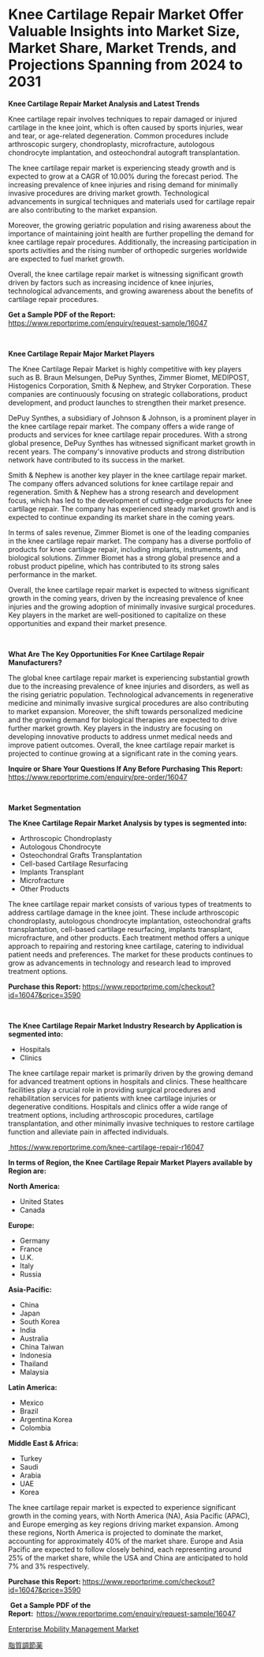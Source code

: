 <p><h1>Knee Cartilage Repair Market Offer Valuable Insights into Market Size, Market Share, Market Trends, and Projections Spanning from 2024 to 2031</h1></p><p><strong>Knee Cartilage Repair Market Analysis and Latest Trends</strong></p>
<p><p>Knee cartilage repair involves techniques to repair damaged or injured cartilage in the knee joint, which is often caused by sports injuries, wear and tear, or age-related degeneration. Common procedures include arthroscopic surgery, chondroplasty, microfracture, autologous chondrocyte implantation, and osteochondral autograft transplantation.</p><p>The knee cartilage repair market is experiencing steady growth and is expected to grow at a CAGR of 10.00% during the forecast period. The increasing prevalence of knee injuries and rising demand for minimally invasive procedures are driving market growth. Technological advancements in surgical techniques and materials used for cartilage repair are also contributing to the market expansion.</p><p>Moreover, the growing geriatric population and rising awareness about the importance of maintaining joint health are further propelling the demand for knee cartilage repair procedures. Additionally, the increasing participation in sports activities and the rising number of orthopedic surgeries worldwide are expected to fuel market growth.</p><p>Overall, the knee cartilage repair market is witnessing significant growth driven by factors such as increasing incidence of knee injuries, technological advancements, and growing awareness about the benefits of cartilage repair procedures.</p></p>
<p><strong>Get a Sample PDF of the Report:&nbsp;</strong> <a href="https://www.reportprime.com/enquiry/request-sample/16047">https://www.reportprime.com/enquiry/request-sample/16047</a></p>
<p>&nbsp;</p>
<p><strong>Knee Cartilage Repair Major Market Players</strong></p>
<p><p>The Knee Cartilage Repair Market is highly competitive with key players such as B. Braun Melsungen, DePuy Synthes, Zimmer Biomet, MEDIPOST, Histogenics Corporation, Smith & Nephew, and Stryker Corporation. These companies are continuously focusing on strategic collaborations, product development, and product launches to strengthen their market presence.</p><p>DePuy Synthes, a subsidiary of Johnson & Johnson, is a prominent player in the knee cartilage repair market. The company offers a wide range of products and services for knee cartilage repair procedures. With a strong global presence, DePuy Synthes has witnessed significant market growth in recent years. The company's innovative products and strong distribution network have contributed to its success in the market.</p><p>Smith & Nephew is another key player in the knee cartilage repair market. The company offers advanced solutions for knee cartilage repair and regeneration. Smith & Nephew has a strong research and development focus, which has led to the development of cutting-edge products for knee cartilage repair. The company has experienced steady market growth and is expected to continue expanding its market share in the coming years.</p><p>In terms of sales revenue, Zimmer Biomet is one of the leading companies in the knee cartilage repair market. The company has a diverse portfolio of products for knee cartilage repair, including implants, instruments, and biological solutions. Zimmer Biomet has a strong global presence and a robust product pipeline, which has contributed to its strong sales performance in the market.</p><p>Overall, the knee cartilage repair market is expected to witness significant growth in the coming years, driven by the increasing prevalence of knee injuries and the growing adoption of minimally invasive surgical procedures. Key players in the market are well-positioned to capitalize on these opportunities and expand their market presence.</p></p>
<p>&nbsp;</p>
<p><strong>What Are The Key Opportunities For Knee Cartilage Repair Manufacturers?</strong></p>
<p><p>The global knee cartilage repair market is experiencing substantial growth due to the increasing prevalence of knee injuries and disorders, as well as the rising geriatric population. Technological advancements in regenerative medicine and minimally invasive surgical procedures are also contributing to market expansion. Moreover, the shift towards personalized medicine and the growing demand for biological therapies are expected to drive further market growth. Key players in the industry are focusing on developing innovative products to address unmet medical needs and improve patient outcomes. Overall, the knee cartilage repair market is projected to continue growing at a significant rate in the coming years.</p></p>
<p><strong>Inquire or Share Your Questions If Any Before Purchasing This Report:</strong> <a href="https://www.reportprime.com/enquiry/pre-order/16047">https://www.reportprime.com/enquiry/pre-order/16047</a></p>
<p>&nbsp;</p>
<p><strong>Market Segmentation</strong></p>
<p><strong>The Knee Cartilage Repair Market Analysis by types is segmented into:</strong></p>
<p><ul><li>Arthroscopic Chondroplasty</li><li>Autologous Chondrocyte</li><li>Osteochondral Grafts Transplantation</li><li>Cell-based Cartilage Resurfacing</li><li>Implants Transplant</li><li>Microfracture</li><li>Other Products</li></ul></p>
<p><p>The knee cartilage repair market consists of various types of treatments to address cartilage damage in the knee joint. These include arthroscopic chondroplasty, autologous chondrocyte implantation, osteochondral grafts transplantation, cell-based cartilage resurfacing, implants transplant, microfracture, and other products. Each treatment method offers a unique approach to repairing and restoring knee cartilage, catering to individual patient needs and preferences. The market for these products continues to grow as advancements in technology and research lead to improved treatment options.</p></p>
<p><strong>Purchase this Report:&nbsp;</strong><a href="https://www.reportprime.com/checkout?id=16047&price=3590">https://www.reportprime.com/checkout?id=16047&price=3590</a></p>
<p>&nbsp;</p>
<p><strong>The Knee Cartilage Repair Market Industry Research by Application is segmented into:</strong></p>
<p><ul><li>Hospitals</li><li>Clinics</li></ul></p>
<p><p>The knee cartilage repair market is primarily driven by the growing demand for advanced treatment options in hospitals and clinics. These healthcare facilities play a crucial role in providing surgical procedures and rehabilitation services for patients with knee cartilage injuries or degenerative conditions. Hospitals and clinics offer a wide range of treatment options, including arthroscopic procedures, cartilage transplantation, and other minimally invasive techniques to restore cartilage function and alleviate pain in affected individuals.</p></p>
<p><a href="https://www.reportprime.com/knee-cartilage-repair-r16047">&nbsp;https://www.reportprime.com/knee-cartilage-repair-r16047</a></p>
<p><strong>In terms of Region, the Knee Cartilage Repair Market Players available by Region are:</strong></p>
<p>
    <p> <strong> North America: </strong>
        <ul>
            <li>United States</li>
            <li>Canada</li>
        </ul>
        </p> 
    <p> <strong> Europe: </strong>
        <ul>
            <li>Germany</li>
            <li>France</li>
            <li>U.K.</li>
            <li>Italy</li>
            <li>Russia</li>
        </ul>
        </p> 
    <p> <strong> Asia-Pacific: </strong>
        <ul>
            <li>China</li>
            <li>Japan</li>
            <li>South Korea</li>
            <li>India</li>
            <li>Australia</li>
            <li>China Taiwan</li>
            <li>Indonesia</li>
            <li>Thailand</li>
            <li>Malaysia</li>
        </ul>
        </p> 
    <p> <strong> Latin America: </strong>
        <ul>
            <li>Mexico</li>
            <li>Brazil</li>
            <li>Argentina Korea</li>
            <li>Colombia</li>
        </ul>
        </p> 
    <p> <strong> Middle East & Africa: </strong>
        <ul>
            <li>Turkey</li>
            <li>Saudi</li>
            <li>Arabia</li>
            <li>UAE</li>
            <li>Korea</li>
        </ul>
    </p>
    </p>
<p><p>The knee cartilage repair market is expected to experience significant growth in the coming years, with North America (NA), Asia Pacific (APAC), and Europe emerging as key regions driving market expansion. Among these regions, North America is projected to dominate the market, accounting for approximately 40% of the market share. Europe and Asia Pacific are expected to follow closely behind, each representing around 25% of the market share, while the USA and China are anticipated to hold 7% and 3% respectively.</p></p>
<p><strong>Purchase this Report: </strong><a href="https://www.reportprime.com/checkout?id=16047&price=3590">https://www.reportprime.com/checkout?id=16047&price=3590</a></p>
<p>&nbsp;<strong>Get a Sample PDF of the Report:&nbsp;&nbsp;</strong><a href="https://www.reportprime.com/enquiry/request-sample/16047">https://www.reportprime.com/enquiry/request-sample/16047</a></p>
<p><strong></strong></p>
<p><p><a href="https://github.com/prosalinda88/Market-Research-Report-List-6/blob/main/enterprise-mobility-management-market.md">Enterprise Mobility Management Market</a></p><p><a href="https://medium.com/@verniebarton2023/%E8%84%82%E8%B3%AA%E8%AA%BF%E7%AF%80%E8%96%AC%E5%B8%82%E5%A0%B4%E3%81%AE%E3%83%9E%E3%83%83%E3%83%94%E3%83%B3%E3%82%B0-%E3%83%88%E3%83%AC%E3%83%B3%E3%83%89-%E8%AA%B2%E9%A1%8C-%E3%81%8A%E3%82%88%E3%81%B3%E3%83%96%E3%83%AC%E3%83%BC%E3%82%AF%E3%82%B9%E3%83%AB%E3%83%BC-2024%E5%B9%B4-2031%E5%B9%B4-336acdb8b56e">脂質調節薬</a></p></p>
